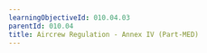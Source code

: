 ```yaml
---
learningObjectiveId: 010.04.03
parentId: 010.04
title: Aircrew Regulation - Annex IV (Part-MED)
---
```




